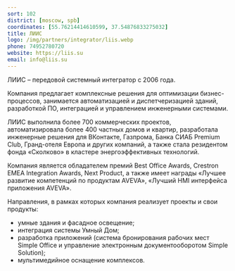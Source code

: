 ```yaml
---
sort: 102
district: [moscow, spb]
coordinates: [55.76214414610599, 37.54876833275032]
title: ЛИИС
logo: /img/partners/integrator/liis.webp
phone: 74952780720
website: https://liis.su
email: info@liis.su
---
```


ЛИИС – передовой системный интегратор с 2006 года.


Компания предлагает комплексные решения для оптимизации бизнес-процессов, занимается автоматизацией и диспетчеризацией зданий, разработкой ПО, интеграцией и управлением инженерными системами.

ЛИИС выполнила более 700 коммерческих проектов, автоматизировала более 400 частных домов и квартир, разработала инженерные решения для ВКонтакте, Газпрома, Банка СИАБ Premium Club, Гранд-отеля Европа и других компаний, а также стала резидентом фонда «Сколково» в кластере энергоэффективных технологий.

Компания является обладателем премий Best Office Awards, Crestron EMEA Integration Awards, Next Product, а также имеет награды «Лучшее развитие компетенций по продуктам AVEVA», «Лучший HMI интерфейса приложения AVEVA».

Направления, в рамках которых компания реализует проекты и свои продукты:

* умные здания и фасадное освещение;
* интеграция системы Умный Дом;
* разработка приложений (система бронирования рабочих мест Simple Office и управление электронным документооборотом Simple Solution);
* мультимедийное оснащение комплексов.
